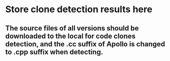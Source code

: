 # Store clone detection results here
## The source files of all versions should be downloaded to the local for code clones detection, and the .cc suffix of Apollo is changed to .cpp suffix when detecting.
